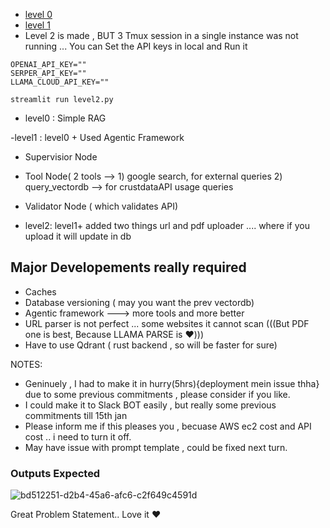 - [level 0](http://54.90.127.180:8501/)
- [level 1](http://54.90.127.180:8502/)
- Level 2 is made , BUT 3 Tmux session in a single instance was not running ... You can Set the API keys in local and Run it 

```
OPENAI_API_KEY=""
SERPER_API_KEY=""
LLAMA_CLOUD_API_KEY=""
```

```
streamlit run level2.py
```



- level0 : Simple RAG

  
-level1 : level0 + Used Agentic Framework 
- Supervisior Node
- Tool Node( 2 tools --> 1) google search, for external queries 2) query_vectordb --> for crustdataAPI usage queries
- Validator Node ( which validates API)


- level2: level1+
added two things url and pdf uploader .... where if you upload it will update in db



## Major Developements really required 

- Caches
- Database versioning ( may you want the prev vectordb)
- Agentic framework ---> more tools and more better
- URL parser is not perfect ... some websites it cannot scan (((But PDF one is best, Because LLAMA PARSE is ❤️)))
- Have to use Qdrant ( rust backend , so will be faster for sure)
  



NOTES:

- Geninuely , I had to make it in hurry(5hrs){deployment mein issue thha} due to some previous commitments , please consider if you like.
- I could make it to Slack BOT easily , but really some previous commitments till 15th jan
- Please inform me if this pleases you ,  becuase AWS ec2 cost and API cost .. i need to turn it off.
- May have issue with prompt template , could be fixed next turn.


### Outputs Expected
![bd512251-d2b4-45a6-afc6-c2f649c4591d](https://github.com/user-attachments/assets/e834b735-8357-4f51-95f4-f7d537db8a6e)




Great Problem Statement.. Love it ❤️
